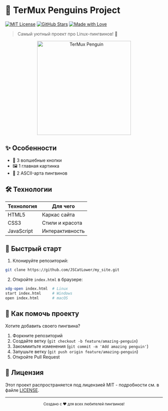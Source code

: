 # 🐧 TerMux Penguins Project

[![MIT License](https://img.shields.io/badge/License-MIT-blue.svg)](LICENSE)
[![GitHub Stars](https://img.shields.io/github/stars/yourusername/terumux-penguins?style=social)](https://github.com/yourusername/terumux-penguins)
[![Made with Love](https://img.shields.io/badge/Made_with-❤️-ff69b4)](https://github.com/yourusername)

> Самый уютный проект про Linux-пингвинов! 🐧

<div align="center">
  <img src="https://example.com/path-to-your-image.png" width="300" alt="TerMux Penguin">
</div>

## ✨ Особенности

- 🎯 3 волшебные кнопки
- 🖼️ 1 главная картинка
- 🎨 2 ASCII-арта пингвинов
## 🛠️ Технологии

| Технология | Для чего |
|------------|----------|
| HTML5      | Каркас сайта |
| CSS3       | Стили и красота |
| JavaScript | Интерактивность |

## 🚀 Быстрый старт

1. Клонируйте репозиторий:
```bash
git clone https://github.com/JSCatLower/my_site.git
```

2. Откройте `index.html` в браузере:
```bash
xdg-open index.html  # Linux
start index.html     # Windows
open index.html      # macOS
```

## 🤝 Как помочь проекту

Хотите добавить своего пингвина? 

1. Форкните репозиторий
2. Создайте ветку (`git checkout -b feature/amazing-penguin`)
3. Закоммитьте изменения (`git commit -m 'Add amazing penguin'`)
4. Запушьте ветку (`git push origin feature/amazing-penguin`)
5. Откройте Pull Request

## 📜 Лицензия

Этот проект распространяется под лицензией MIT - подробности см. в файле [LICENSE](LICENSE).

---

<div align="center">
  <sub>Создано с ❤️ для всех любителей пингвинов!</sub>
</div>
